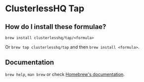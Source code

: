 # ClusterlessHQ Tap

## How do I install these formulae?

`brew install clusterlesshq/tap/<formula>`

Or `brew tap clusterlesshq/tap` and then `brew install <formula>`.

## Documentation

`brew help`, `man brew` or check [Homebrew's documentation](https://docs.brew.sh).
